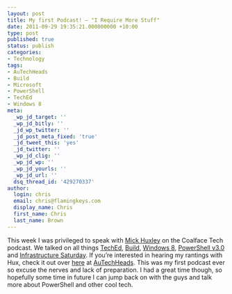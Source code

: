 ```yaml
---
layout: post
title: My first Podcast! – "I Require More Stuff"
date: 2011-09-29 19:35:21.000000000 +10:00
type: post
published: true
status: publish
categories:
- Technology
tags:
- AuTechHeads
- Build
- Microsoft
- PowerShell
- TechEd
- Windows 8
meta:
  _wp_jd_target: ''
  _wp_jd_bitly: ''
  _jd_wp_twitter: ''
  _jd_post_meta_fixed: 'true'
  _jd_tweet_this: 'yes'
  _jd_twitter: ''
  _wp_jd_clig: ''
  _wp_jd_wp: ''
  _wp_jd_yourls: ''
  _wp_jd_url: ''
  dsq_thread_id: '429270337'
author:
  login: chris
  email: chris@flamingkeys.com
  display_name: Chris
  first_name: Chris
  last_name: Brown
---
```

This week I was privileged to speak with <a href="https://twitter.com/thehuxman" target="_blank">Mick Huxley</a> on the Coalface Tech podcast. We talked on all things <a href="http://australia.msteched.com/" target="_blank">TechEd</a>, <a href="http://www.buildwindows.com/" target="_blank">Build</a>, <a href="http://blogs.msdn.com/b/b8/archive/2011/09/13/welcome-to-windows-8-the-developer-preview.aspx" target="_blank">Windows 8</a>, <a href="http://blogs.msdn.com/b/powershell/archive/2011/09/20/windows-management-framework-3-0-community-technology-preview-ctp-1-available-for-download.aspx" target="_blank">PowerShell v3.0</a> and <a href="http://www.infrastructuresaturday.org/" target="_blank">Infrastructure Saturday</a>. If you’re interested in hearing my rantings with Hux, check it out over <a href="http://www.autechheads.com/webcasts/coalface-tech-podcast/listen/videoid/129/coalface-tech-episode-21-i-require-more-stuff" target="_blank">here</a> at <a href="http://www.autechheads.com/" target="_blank">AuTechHeads</a>. This was my first podcast ever so excuse the nerves and lack of preparation. I had a great time though, so hopefully some time in future I can jump back on with the guys and talk more about PowerShell and other cool tech.
